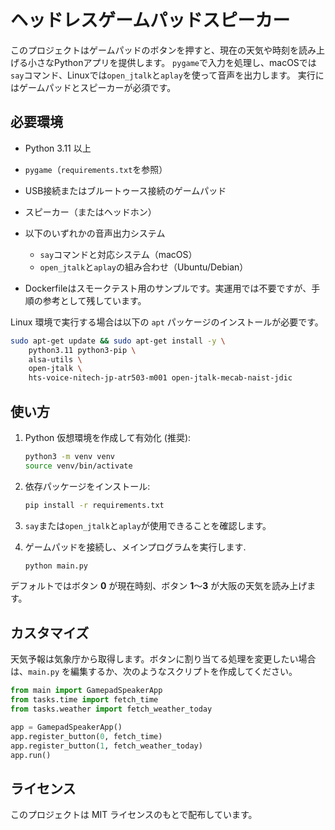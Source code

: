 # ヘッドレスゲームパッドスピーカー

このプロジェクトはゲームパッドのボタンを押すと、現在の天気や時刻を読み上げる小さなPythonアプリを提供します。
`pygame`で入力を処理し、macOSでは`say`コマンド、Linuxでは`open_jtalk`と`aplay`を使って音声を出力します。
実行にはゲームパッドとスピーカーが必須です。

## 必要環境

- Python 3.11 以上
- `pygame`（`requirements.txt`を参照）
- USB接続またはブルートゥース接続のゲームパッド
- スピーカー（またはヘッドホン）
- 以下のいずれかの音声出力システム
  - `say`コマンドと対応システム（macOS）
  - `open_jtalk`と`aplay`の組み合わせ（Ubuntu/Debian）

- Dockerfileはスモークテスト用のサンプルです。実運用では不要ですが、手順の参考として残しています。

 Linux 環境で実行する場合は以下の `apt` パッケージのインストールが必要です。

 ```bash
 sudo apt-get update && sudo apt-get install -y \
     python3.11 python3-pip \
     alsa-utils \
     open-jtalk \
     hts-voice-nitech-jp-atr503-m001 open-jtalk-mecab-naist-jdic
 ```

## 使い方

1. Python 仮想環境を作成して有効化 (推奨):

   ```bash
   python3 -m venv venv
   source venv/bin/activate
   ```

2. 依存パッケージをインストール:

   ```bash
   pip install -r requirements.txt
   ```
3. `say`または`open_jtalk`と`aplay`が使用できることを確認します。

4. ゲームパッドを接続し、メインプログラムを実行します.

   ```bash
   python main.py
   ```


デフォルトではボタン **0** が現在時刻、ボタン **1**〜**3** が大阪の天気を読み上げます。

## カスタマイズ

天気予報は気象庁から取得します。ボタンに割り当てる処理を変更したい場合は、`main.py` を編集するか、次のようなスクリプトを作成してください。

```python
from main import GamepadSpeakerApp
from tasks.time import fetch_time
from tasks.weather import fetch_weather_today

app = GamepadSpeakerApp()
app.register_button(0, fetch_time)
app.register_button(1, fetch_weather_today)
app.run()
```

## ライセンス

このプロジェクトは MIT ライセンスのもとで配布しています。
